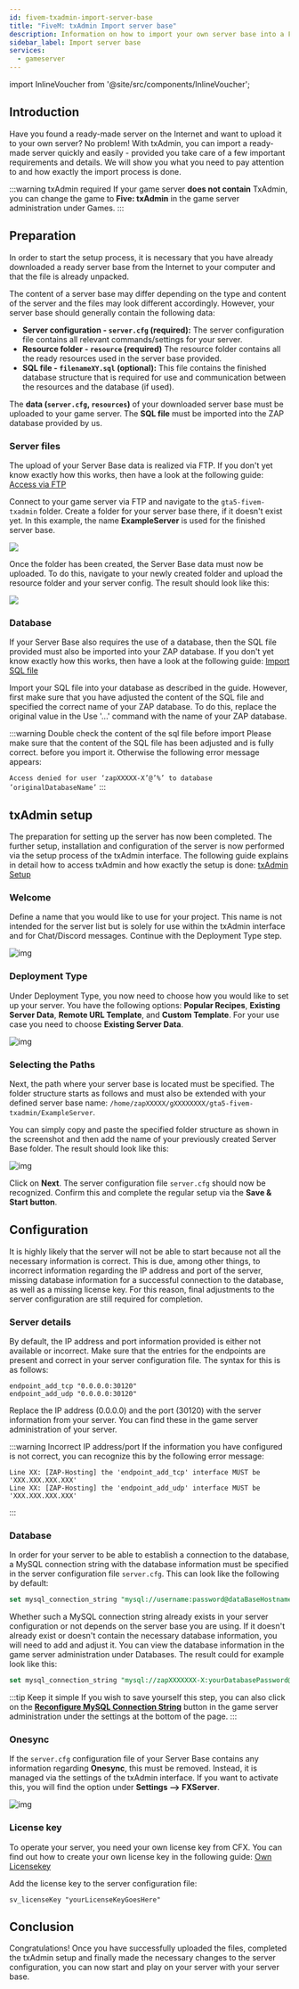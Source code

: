 ```yaml
---
id: fivem-txadmin-import-server-base
title: "FiveM: txAdmin Import server base"
description: Information on how to import your own server base into a FiveM txAdmin Server from ZAP-Hosting - ZAP-Hosting.com documentation
sidebar_label: Import server base
services:
  - gameserver
---
```


import InlineVoucher from '@site/src/components/InlineVoucher';


## Introduction

Have you found a ready-made server on the Internet and want to upload it to your own server? No problem! With txAdmin, you can import a ready-made server quickly and easily - provided you take care of a few important requirements and details. We will show you what you need to pay attention to and how exactly the import process is done.

:::warning txAdmin required
If your game server **does not contain** TxAdmin, you can change the game to **Five: txAdmin** in the game server administration under Games. 
:::

<InlineVoucher />

## Preparation

In order to start the setup process, it is necessary that you have already downloaded a ready server base from the Internet to your computer and that the file is already unpacked. 

The content of a server base may differ depending on the type and content of the server and the files may look different accordingly. However, your server base should generally contain the following data: 

- **Server configuration - `server.cfg` (required):** The server configuration file contains all relevant commands/settings for your server.
- **Resource folder - `resource` (required)** The resource folder contains all the ready resources used in the server base provided.
- **SQL file - `filenameXY.sql` (optional):** This file contains the finished database structure that is required for use and communication between the resources and the database (if used). 

The **data (`server.cfg`, `resources`)** of your downloaded server base must be uploaded to your game server. The **SQL file** must be imported into the ZAP database provided by us. 

### Server files
The upload of your Server Base data is realized via FTP. If you don't yet know exactly how this works, then have a look at the following guide: [Access via FTP](gameserver-ftpaccess.md)

Connect to your game server via FTP and navigate to the `gta5-fivem-txadmin` folder. Create a folder for your server base there, if it doesn't exist yet. In this example, the name **ExampleServer** is used for the finished server base.

![](https://screensaver01.zap-hosting.com/index.php/s/RaryRsewG8xnqDa/download)



Once the folder has been created, the Server Base data must now be uploaded. To do this, navigate to your newly created folder and upload the resource folder and your server config. The result should look like this:

![](https://screensaver01.zap-hosting.com/index.php/s/BpsWZrBWsxbJzRm/preview)

 

### Database

If your Server Base also requires the use of a database, then the SQL file provided must also be imported into your ZAP database. If you don't yet know exactly how this works, then have a look at the following guide: [Import SQL file](fivem-sql-file-import.md) 

Import your SQL file into your database as described in the guide. However, first make sure that you have adjusted the content of the SQL file and specified the correct name of your ZAP database. To do this, replace the original value in the Use '...' command with the name of your ZAP database.

:::warning Double check the content of the sql file before import
Please make sure that the content of the SQL file has been adjusted and is fully correct. before you import it. Otherwise the following error message appears: 

`Access denied for user ‘zapXXXXX-X’@’%’ to database ’originalDatabaseName’` 
:::



## txAdmin setup

The preparation for setting up the server has now been completed. The further setup, installation and configuration of the server is now performed via the setup process of the txAdmin interface. The following guide explains in detail how to access txAdmin and how exactly the setup is done: [txAdmin Setup](fivem-txadmin-setup.md)



### Welcome

Define a name that you would like to use for your project. This name is not intended for the server list but is solely for use within the txAdmin interface and for Chat/Discord messages. Continue with the Deployment Type step. 

![img](https://screensaver01.zap-hosting.com/index.php/s/FCmd5xQ89wSPHfe/preview)

### Deployment Type

Under Deployment Type, you now need to choose how you would like to set up your server. You have the following options: **Popular Recipes**, **Existing Server Data**, **Remote URL Template**, and **Custom Template**. For your use case you need to choose **Existing Server Data**.

![img](https://screensaver01.zap-hosting.com/index.php/s/oMSBwf6jmHMwtYn/preview)

### Selecting the Paths

Next, the path where your server base is located must be specified. The folder structure starts as follows and must also be extended with your defined server base name: `/home/zapXXXXX/gXXXXXXXX/gta5-fivem-txadmin/ExampleServer`.

You can simply copy and paste the specified folder structure as shown in the screenshot and then add the name of your previously created Server Base folder. The result should look like this:

![img](https://screensaver01.zap-hosting.com/index.php/s/acsKPmPt2xpjPqm/download)



Click on **Next**. The server configuration file `server.cfg` should now be recognized. Confirm this and complete the regular setup via the **Save & Start button**. 



## Configuration

It is highly likely that the server will not be able to start because not all the necessary information is correct. This is due, among other things, to incorrect information regarding the IP address and port of the server, missing database information for a successful connection to the database, as well as a missing license key. For this reason, final adjustments to the server configuration are still required for completion. 

### Server details

By default, the IP address and port information provided is either not available or incorrect. Make sure that the entries for the endpoints are present and correct in your server configuration file. The syntax for this is as follows:

```
endpoint_add_tcp "0.0.0.0:30120"
endpoint_add_udp "0.0.0.0:30120"
```

Replace the IP address (0.0.0.0) and the port (30120) with the server information from your server. You can find these in the game server administration of your server. 

:::warning Incorrect IP address/port
If the information you have configured is not correct, you can recognize this by the following error message: 

```
Line XX: [ZAP-Hosting] the 'endpoint_add_tcp' interface MUST be 'XXX.XXX.XXX.XXX'
Line XX: [ZAP-Hosting] the 'endpoint_add_udp' interface MUST be 'XXX.XXX.XXX.XXX'
```
:::


### Database

In order for your server to be able to establish a connection to the database, a MySQL connection string with the database information must be specified in the server configuration file `server.cfg`. This can look like the following by default: 

```sql
set mysql_connection_string "mysql://username:password@dataBaseHostname/databaseName?charset=utf8mb4"
```

Whether such a MySQL connection string already exists in your server configuration or not depends on the server base you are using. If it doesn't already exist or doesn't contain the necessary database information, you will need to add and adjust it. You can view the database information in the game server administration under Databases. The result could for example look like this: 

```sql
set mysql_connection_string "mysql://zapXXXXXXX-X:yourDatabasePassword@mysql-mariadb-XX-XXX.zap-hosting.com/zapXXXXXX-X?charset=utf8mb4"
```

:::tip Keep it simple
If you wish to save yourself this step, you can also click on the **[Reconfigure MySQL Connection String](https://screensaver01.zap-hosting.com/index.php/s/zZSmQex6ropFK3X/preview)** button in the game server administration under the settings at the bottom of the page. 
:::


### Onesync

If the `server.cfg` configuration file of your Server Base contains any information regarding **Onesync**, this must be removed. Instead, it is managed via the settings of the txAdmin interface. If you want to activate this, you will find the option under **Settings ⟶ FXServer**. 

![img](https://screensaver01.zap-hosting.com/index.php/s/Y4LKM8ZRn4ZSFzp/download)

### License key 

To operate your server, you need your own license key from CFX. You can find out how to create your own license key in the following guide: [Own Licensekey](fivem-licensekey.md)

Add the license key to the server configuration file: 

```
sv_licenseKey "yourLicenseKeyGoesHere"
```



## Conclusion

Congratulations! Once you have successfully uploaded the files, completed the txAdmin setup and finally made the necessary changes to the server configuration, you can now start  and play on your server with your server base.
